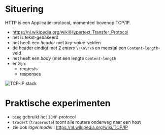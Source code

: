 
# Situering

HTTP is een Applicatie-protocol, momenteel bovenop TCP/IP.

- https://nl.wikipedia.org/wiki/Hypertext_Transfer_Protocol
- het is tekst-gebaseerd
- het heeft een *header* met *key-value*-velden
- de header eindigt met 2 *enters* `\r\n\r\n` en meestal een `Content-length`-veld
- het heeft een *body* (met een lengte `Content-length`
- er zijn:
	- requests
	- responses

![TCP-IP stack](https://upload.wikimedia.org/wikipedia/commons/thumb/c/c4/IP_stack_connections.svg/490px-IP_stack_connections.svg.png)

# Praktische experimenten

- `ping` gebruikt het `ICMP`-protocol
- `tracert` (`traceroute`) toont alle routers onderweg naar een host
- zie ook *lagenmodel* : https://nl.wikipedia.org/wiki/TCP/IP

